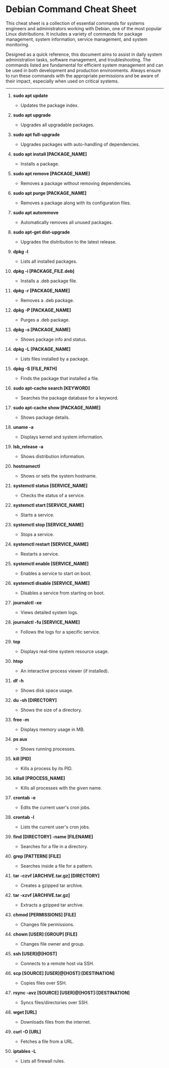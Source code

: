 # Debian Command Cheat Sheet

This cheat sheet is a collection of essential commands for systems engineers and administrators working with Debian, one of the most popular Linux distributions. It includes a variety of commands for package management, system information, service management, and system monitoring.

Designed as a quick reference, this document aims to assist in daily system administration tasks, software management, and troubleshooting. The commands listed are fundamental for efficient system management and can be used in both development and production environments. Always ensure to run these commands with the appropriate permissions and be aware of their impact, especially when used on critical systems.

---

1. **sudo apt update**
   - Updates the package index.

2. **sudo apt upgrade**
   - Upgrades all upgradable packages.

3. **sudo apt full-upgrade**
   - Upgrades packages with auto-handling of dependencies.

4. **sudo apt install [PACKAGE_NAME]**
   - Installs a package.

5. **sudo apt remove [PACKAGE_NAME]**
   - Removes a package without removing dependencies.

6. **sudo apt purge [PACKAGE_NAME]**
   - Removes a package along with its configuration files.

7. **sudo apt autoremove**
   - Automatically removes all unused packages.

8. **sudo apt-get dist-upgrade**
   - Upgrades the distribution to the latest release.

9. **dpkg -l**
   - Lists all installed packages.

10. **dpkg -i [PACKAGE_FILE.deb]**
    - Installs a .deb package file.

11. **dpkg -r [PACKAGE_NAME]**
    - Removes a .deb package.

12. **dpkg -P [PACKAGE_NAME]**
    - Purges a .deb package.

13. **dpkg -s [PACKAGE_NAME]**
    - Shows package info and status.

14. **dpkg -L [PACKAGE_NAME]**
    - Lists files installed by a package.

15. **dpkg -S [FILE_PATH]**
    - Finds the package that installed a file.

16. **sudo apt-cache search [KEYWORD]**
    - Searches the package database for a keyword.

17. **sudo apt-cache show [PACKAGE_NAME]**
    - Shows package details.

18. **uname -a**
    - Displays kernel and system information.

19. **lsb_release -a**
    - Shows distribution information.

20. **hostnamectl**
    - Shows or sets the system hostname.

21. **systemctl status [SERVICE_NAME]**
    - Checks the status of a service.

22. **systemctl start [SERVICE_NAME]**
    - Starts a service.

23. **systemctl stop [SERVICE_NAME]**
    - Stops a service.

24. **systemctl restart [SERVICE_NAME]**
    - Restarts a service.

25. **systemctl enable [SERVICE_NAME]**
    - Enables a service to start on boot.

26. **systemctl disable [SERVICE_NAME]**
    - Disables a service from starting on boot.

27. **journalctl -xe**
    - Views detailed system logs.

28. **journalctl -fu [SERVICE_NAME]**
    - Follows the logs for a specific service.

29. **top**
    - Displays real-time system resource usage.

30. **htop**
    - An interactive process viewer (if installed).

31. **df -h**
    - Shows disk space usage.

32. **du -sh [DIRECTORY]**
    - Shows the size of a directory.

33. **free -m**
    - Displays memory usage in MB.

34. **ps aux**
    - Shows running processes.

35. **kill [PID]**
    - Kills a process by its PID.

36. **killall [PROCESS_NAME]**
    - Kills all processes with the given name.

37. **crontab -e**
    - Edits the current user's cron jobs.

38. **crontab -l**
    - Lists the current user's cron jobs.

39. **find [DIRECTORY] -name [FILENAME]**
    - Searches for a file in a directory.

40. **grep [PATTERN] [FILE]**
    - Searches inside a file for a pattern.

41. **tar -czvf [ARCHIVE.tar.gz] [DIRECTORY]**
    - Creates a gzipped tar archive.

42. **tar -xzvf [ARCHIVE.tar.gz]**
    - Extracts a gzipped tar archive.

43. **chmod [PERMISSIONS] [FILE]**
    - Changes file permissions.

44. **chown [USER]:[GROUP] [FILE]**
    - Changes file owner and group.

45. **ssh [USER]@[HOST]**
    - Connects to a remote host via SSH.

46. **scp [SOURCE] [USER]@[HOST]:[DESTINATION]**
    - Copies files over SSH.

47. **rsync -avz [SOURCE] [USER]@[HOST]:[DESTINATION]**
    - Syncs files/directories over SSH.

48. **wget [URL]**
    - Downloads files from the internet.

49. **curl -O [URL]**
    - Fetches a file from a URL.

50. **iptables -L**
    - Lists all firewall rules.

